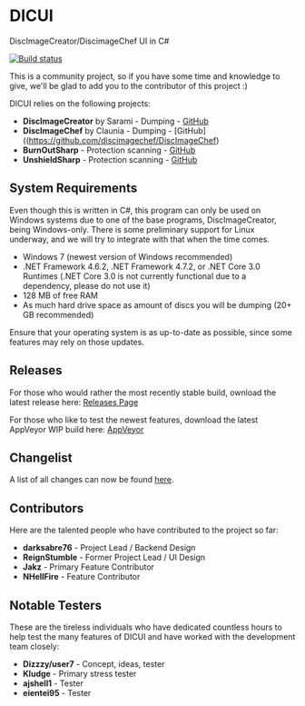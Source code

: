 # DICUI

DiscImageCreator/DiscimageChef UI in C#

[![Build status](https://ci.appveyor.com/api/projects/status/3ldav3v0c373jeqa?svg=true)](https://ci.appveyor.com/project/mnadareski/dicui/build/artifacts)

This is a community project, so if you have some time and knowledge to give, we'll be glad to add you to the contributor of this project :)

DICUI relies on the following projects:
- **DiscImageCreator** by Sarami - Dumping - [GitHub](https://github.com/saramibreak/DiscImageCreator)
- **DiscImageChef** by Claunia - Dumping - [GitHub]((https://github.com/discimagechef/DiscImageChef)
- **BurnOutSharp** - Protection scanning - [GitHub](https://github.com/mnadareski/BurnOutSharp)
- **UnshieldSharp** - Protection scanning - [GitHub](https://github.com/mnadareski/UnshieldSharp)

## System Requirements

Even though this is written in C#, this program can only be used on Windows systems due to one of the base programs, DiscImageCreator, being Windows-only. There is some preliminary support for Linux underway, and we will try to integrate with that when the time comes.

- Windows 7 (newest version of Windows recommended)
- .NET Framework 4.6.2, .NET Framework 4.7.2, or .NET Core 3.0 Runtimes (.NET Core 3.0 is not currently functional due to a dependency, please do not use it)
- 128 MB of free RAM
- As much hard drive space as amount of discs you will be dumping (20+ GB recommended)

Ensure that your operating system is as up-to-date as possible, since some features may rely on those updates.

## Releases

For those who would rather the most recently stable build, ownload the latest release here:
[Releases Page](https://github.com/SabreTools/DICUI/releases)

For those who like to test the newest features, download the latest AppVeyor WIP build here: [AppVeyor](https://ci.appveyor.com/project/mnadareski/dicui/build/artifacts)

## Changelist

A list of all changes can now be found [here](https://github.com/SabreTools/DICUI/blob/master/CHANGELIST.md).

## Contributors

Here are the talented people who have contributed to the project so far:

- **darksabre76** - Project Lead / Backend Design
- **ReignStumble** - Former Project Lead / UI Design
- **Jakz** - Primary Feature Contributor
- **NHellFire** - Feature Contributor

## Notable Testers

These are the tireless individuals who have dedicated countless hours to help test the many features of DICUI and have worked with the development team closely:

- **Dizzzy/user7** - Concept, ideas, tester
- **Kludge** - Primary stress tester
- **ajshell1** - Tester
- **eientei95** - Tester
